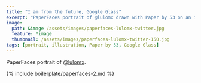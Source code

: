 ```yaml
---
title: "I am from the future, Google Glass"
excerpt: "PaperFaces portrait of @lulomx drawn with Paper by 53 on an iPad."
image: 
  path: &image /assets/images/paperfaces-lulomx-twitter.jpg 
  feature: *image
  thumbnail: /assets/images/paperfaces-lulomx-twitter-150.jpg
tags: [portrait, illustration, Paper by 53, Google Glass]
---
```


PaperFaces portrait of [@lulomx](https://twitter.com/lulomx).

{% include boilerplate/paperfaces-2.md %}
